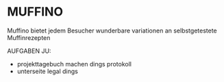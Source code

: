# MUFFINO
Muffino bietet jedem Besucher wunderbare variationen an selbstgetestete Muffinrezepten


AUFGABEN JU:
 - projekttagebuch machen dings protokoll
 - unterseite legal dings
